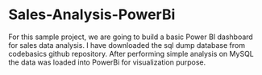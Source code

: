 # Sales-Analysis-PowerBi
For this sample project, we are going to build a basic Power BI dashboard for sales data analysis. I have downloaded the sql dump database from codebasics github repository. After performing simple analysis on MySQL the data was loaded into PowerBi for visualization purpose.
